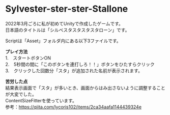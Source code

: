 # Sylvester-ster-ster-Stallone

2022年3月ごろに私が初めてUnityで作成したゲームです。  
日本語のタイトルは「シルベスタスタスタスタローン」です。  

Scriptは「Asset」フォルダ内にある以下3ファイルです。  


**プレイ方法**  
1.　スタートボタンON  
2.　5秒間の間に「このボタンを連打しろ！！」ボタンをひたすらクリック  
3.　クリックした回数分「スタ」が追加された名前が表示されます。  
  
**苦労した点**  
結果表示画面で「スタ」が多いとき、画面からはみ出さないように調整することが大変でした。  
ContentSizeFitterを使っています。  
参考：https://qiita.com/lycoris102/items/2ca34aafa1144439324e
